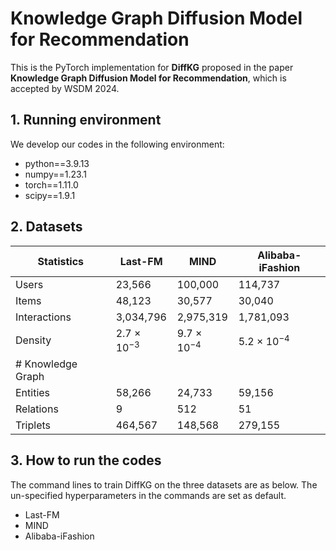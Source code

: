 # Knowledge Graph Diffusion Model for Recommendation

This is the PyTorch implementation for **DiffKG** proposed in the paper **Knowledge Graph Diffusion Model for Recommendation**, which is accepted by WSDM 2024.

## 1. Running environment

We develop our codes in the following environment:

- python==3.9.13
- numpy==1.23.1
- torch==1.11.0
- scipy==1.9.1

## 2. Datasets

| Statistics        | Last-FM         | MIND            | Alibaba-iFashion |
| ----------------- | --------------- | --------------- | ---------------- |
| Users             | 23,566          | 100,000         | 114,737          |
| Items             | 48,123          | 30,577          | 30,040           |
| Interactions      | 3,034,796       | 2,975,319       | 1,781,093        |
| Density           | 2.7 × $10^{-3}$ | 9.7 × $10^{-4}$ | 5.2 × $10^{-4}$  |
| # Knowledge Graph |                 |                 |                  |
| Entities          | 58,266          | 24,733          | 59,156           |
| Relations         | 9               | 512             | 51               |
| Triplets          | 464,567         | 148,568         | 279,155          |

## 3. How to run the codes

The command lines to train DiffKG on the three datasets are as below. The un-specified hyperparameters in the commands are set as default.

- Last-FM
- MIND
- Alibaba-iFashion